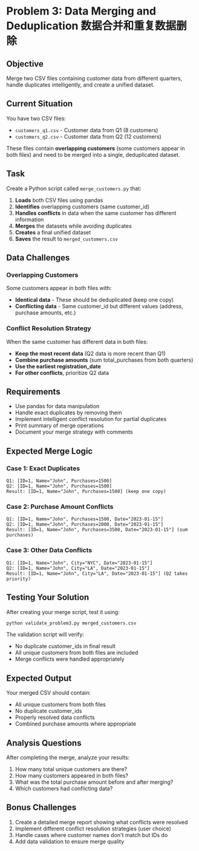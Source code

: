 # Problem 3: Data Merging and Deduplication 数据合并和重复数据删除

## Objective
Merge two CSV files containing customer data from different quarters, handle duplicates intelligently, and create a unified dataset.

## Current Situation
You have two CSV files:
- `customers_q1.csv` - Customer data from Q1 (8 customers)
- `customers_q2.csv` - Customer data from Q2 (12 customers)

These files contain **overlapping customers** (some customers appear in both files) and need to be merged into a single, deduplicated dataset.

## Task
Create a Python script called `merge_customers.py` that:

1. **Loads** both CSV files using pandas
2. **Identifies** overlapping customers (same customer_id)
3. **Handles conflicts** in data when the same customer has different information
4. **Merges** the datasets while avoiding duplicates
5. **Creates** a final unified dataset
6. **Saves** the result to `merged_customers.csv`

## Data Challenges

### Overlapping Customers
Some customers appear in both files with:
- **Identical data** - These should be deduplicated (keep one copy)
- **Conflicting data** - Same customer_id but different values (address, purchase amounts, etc.)

### Conflict Resolution Strategy
When the same customer has different data in both files:
- **Keep the most recent data** (Q2 data is more recent than Q1)
- **Combine purchase amounts** (sum total_purchases from both quarters)
- **Use the earliest registration_date**
- **For other conflicts**, prioritize Q2 data

## Requirements
- Use pandas for data manipulation
- Handle exact duplicates by removing them
- Implement intelligent conflict resolution for partial duplicates
- Print summary of merge operations
- Document your merge strategy with comments

## Expected Merge Logic

### Case 1: Exact Duplicates
```
Q1: [ID=1, Name="John", Purchases=1500]
Q2: [ID=1, Name="John", Purchases=1500]
Result: [ID=1, Name="John", Purchases=1500] (keep one copy)
```

### Case 2: Purchase Amount Conflicts
```
Q1: [ID=1, Name="John", Purchases=1500, Date="2023-01-15"]
Q2: [ID=1, Name="John", Purchases=2000, Date="2023-01-15"]
Result: [ID=1, Name="John", Purchases=3500, Date="2023-01-15"] (sum purchases)
```

### Case 3: Other Data Conflicts
```
Q1: [ID=1, Name="John", City="NYC", Date="2023-01-15"]
Q2: [ID=1, Name="John", City="LA", Date="2023-01-15"]
Result: [ID=1, Name="John", City="LA", Date="2023-01-15"] (Q2 takes priority)
```

## Testing Your Solution
After creating your merge script, test it using:
```bash
python validate_problem3.py merged_customers.csv
```

The validation script will verify:
- No duplicate customer_ids in final result
- All unique customers from both files are included
- Merge conflicts were handled appropriately

## Expected Output
Your merged CSV should contain:
- All unique customers from both files
- No duplicate customer_ids
- Properly resolved data conflicts
- Combined purchase amounts where appropriate

## Analysis Questions
After completing the merge, analyze your results:
1. How many total unique customers are there?
2. How many customers appeared in both files?
3. What was the total purchase amount before and after merging?
4. Which customers had conflicting data?

## Bonus Challenges
1. Create a detailed merge report showing what conflicts were resolved
2. Implement different conflict resolution strategies (user choice)
3. Handle cases where customer names don't match but IDs do
4. Add data validation to ensure merge quality